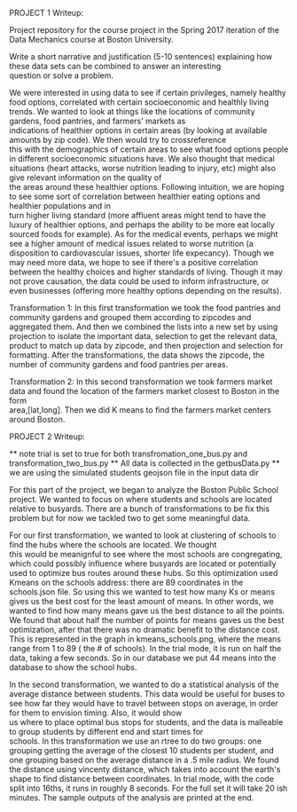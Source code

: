 
PROJECT 1 Writeup:

  Project repository for the course project in the Spring 2017 iteration of the Data Mechanics course at Boston University.

  Write a short narrative and justification (5-10 sentences) explaining how these data sets can be combined to answer an interesting      
  question or solve a problem.

  We were interested in using data to see if certain privileges, namely healthy food options, correlated with certain socioeconomic and     healthly living trends. We wanted to look at things like the locations of community gardens, food pantries, and farmers' markets as   
  indications of healthier options in certain areas (by looking at available amounts by zip code). We then would try to crossreference  
  this with the demographics of certain areas to see what food options people in different socioeconomic situations have. We also thought   that medical situations (heart attacks, worse nutrition leading to injury, etc) might also give relevant information on the quality of   
  the areas around these healthier options. 
  Following intuition, we are hoping to see some sort of correlation between healthier eating options and healthier populations and in  
   turn higher living standard (more affluent areas might tend to have the luxury of healthier options, and perhaps the ability to be more 
   eat locally sourced foods for example). As for the medical events, perhaps we might see a higher amount of medical issues related to 
   worse nutrition (a disposition to cardiovascular issues, shorter life expecancy). Though we may need more data, we hope to see if 
   there's a positive correlation between the healthy choices and higher standards of living. Though it may not prove causation, the data 
   could be used to inform infrastructure, or even businesses (offering more healthy options depending on the results).

  Transformation 1: 
  In this first transformation we took the food pantries and community gardens and grouped them according to zipcodes and aggregated them. 
  And then we combined the lists into a new set by using projection to isolate the important data, selection to get the relevant data,    
  product to match up data by zipcode, and then projection and selection for formatting. After the transformations, the data shows the 
  zipcode, the number of community gardens and food pantries per areas.


  Transformation 2:
  In this second transformation we took farmers market data and found the location of the farmers market closest to Boston in the form  
  area,[lat,long]. Then we did K means to find the farmers market centers around Boston. 

PROJECT 2 Writeup:

  ** note trial is set to true for both transfromation_one_bus.py and transformation_two_bus.py
  ** All data is collected in the getbusData.py
  ** we are using the simulated students geojson file in the input data dir
  
  For this part of the project, we began to analyze the Boston Public School project. We wanted to focus on where students and schools are   located relative to busyards. There are a bunch of transformations to be fix this problem but for now we tackled two to get some 
  meaningful data.
  
  For our first transformation, we wanted to look at clustering of schools to find the hubs where the schools are located. We thought  
  this would be meanignful to see where the most schools are congregating, which could possibly influence where busyards are located or 
  potentially used to optimize bus routes around these hubs. So this optimization used Kmeans on the schools address: there are 89 
  coordinates in the schools.json file. So using this we wanted to test how many Ks or means gives us the best cost for the least amount 
  of means. In other words, we wanted to find how many means gave us the best distance to all the points. We found that about half the 
  number of points for means gaves us the best optimization, after that there was no dramatic benefit to the distance cost. This is 
  represented in the graph in kmeans_schools.png, where the means range from 1 to 89 ( the # of schools). In the trial mode, it is run on 
  half the data, taking a few seconds. So in our database we put 44 means into the database to show the school hubs. 
  
  In the second transformation, we wanted to do a statistical analysis of the average distance between students. This data would be useful 
  for buses to see how far they would have to travel between stops on average, in order for them to envision timing. Also, it would show  
  us where to place optimal bus stops for students, and the data is malleable to group students by different end and start times for  
  schools. In this transformation we use an rtree to do two groups: one grouping getting the average of the closest 10 students per 
  student, and one grouping based on the average distance in a .5 mile radius. We found the distance using vincenty distance, which takes 
  into account the earth's shape to find distance between coordinates. In trial mode, with the code split into 16ths, it runs in roughly 8 
  seconds. For the full set it will take 20 ish minutes. The sample outputs of the analysis are printed at the end.
  
